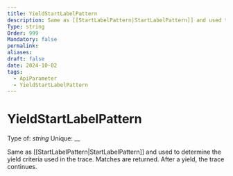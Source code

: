 ```yaml
---
title: YieldStartLabelPattern
description: Same as [[StartLabelPattern|StartLabelPattern]] and used to determine the yield criteria used in the trace. Matches are returned. After a yield, the trace continues.
Type: string
Order: 999
Mandatory: false
permalink: 
aliases: 
draft: false
date: 2024-10-02
tags:
  - ApiParameter
  - YieldStartLabelPattern
---
```

# YieldStartLabelPattern

Type of: _string_
Unique: __

Same as [[StartLabelPattern|StartLabelPattern]] and used to determine the yield criteria used in the trace. Matches are returned. After a yield, the trace continues.
